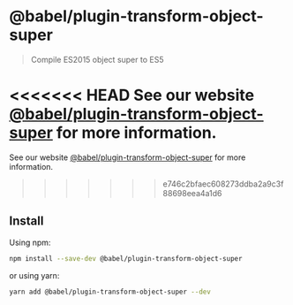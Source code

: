 # @babel/plugin-transform-object-super

> Compile ES2015 object super to ES5

<<<<<<< HEAD
See our website [@babel/plugin-transform-object-super](https://babeljs.io/docs/en/next/babel-plugin-transform-object-super.html) for more information.
=======
See our website [@babel/plugin-transform-object-super](https://babeljs.io/docs/en/babel-plugin-transform-object-super) for more information.
>>>>>>> e746c2bfaec608273ddba2a9c3f88698eea4a1d6

## Install

Using npm:

```sh
npm install --save-dev @babel/plugin-transform-object-super
```

or using yarn:

```sh
yarn add @babel/plugin-transform-object-super --dev
```
